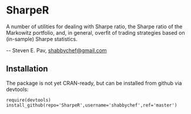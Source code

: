 # SharpeR

A number of utilities for dealing with Sharpe ratio, the Sharpe ratio of the
Markowitz portfolio, and, in general, overfit of trading strategies based on
(in-sample) Sharpe statistics.

-- Steven E. Pav, shabbychef@gmail.com

## Installation

The package is not yet CRAN-ready, but can be installed from github via devtools:

```
require(devtools)
install_github(repo='SharpeR',username='shabbychef',ref='master')
```

